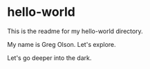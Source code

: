 # hello-world

This is the readme for my hello-world directory.

My name is Greg Olson. Let's explore.

Let's go deeper into the dark.

